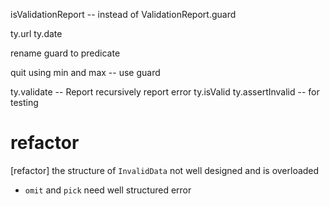 isValidationReport -- instead of ValidationReport.guard

ty.url
ty.date

rename guard to predicate

quit using min and max -- use guard

ty.validate -- Report recursively report error
ty.isValid
ty.assertInvalid -- for testing

# refactor

[refactor] the structure of `InvalidData` not well designed and is overloaded

- `omit` and `pick` need well structured error

